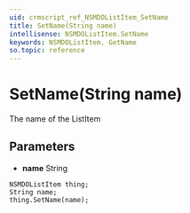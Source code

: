 ```yaml
---
uid: crmscript_ref_NSMDOListItem_SetName
title: SetName(String name)
intellisense: NSMDOListItem.SetName
keywords: NSMDOListItem, GetName
so.topic: reference
---
```


# SetName(String name)

The name of the ListItem

## Parameters

* **name** String

```crmscript
NSMDOListItem thing;
String name;
thing.SetName(name);
```


